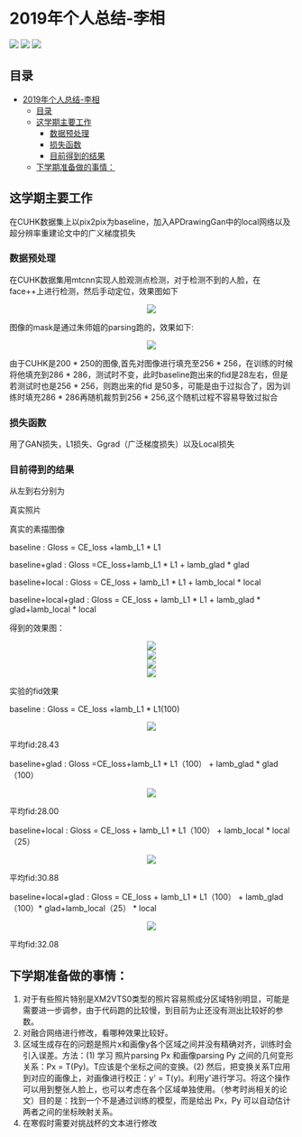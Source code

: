 <!--
 * @Description: 
 * @Author: shaonianruntu
 * @Github: 
 * @Date: 2020-01-17 10:54:53
 * @LastEditTime : 2020-01-23 22:02:23
 -->
# 2019年个人总结-李相

<a href="https://github.com/HDUMIL-Gao-Group"><img src="https://img.shields.io/badge/Organization-%20Gao%20Group%20@%20HDUMIL-blue"></img></a>
<a href="https://github.com/Ausiden"><img src="https://img.shields.io/badge/Auther-李相-yellow"></img></a>
<img src="https://img.shields.io/badge/Grade-研一-ff85c0"></img>

## 目录
- [2019年个人总结-李相](#2019%e5%b9%b4%e4%b8%aa%e4%ba%ba%e6%80%bb%e7%bb%93-%e6%9d%8e%e7%9b%b8)
  - [目录](#%e7%9b%ae%e5%bd%95)
  - [这学期主要工作](#%e8%bf%99%e5%ad%a6%e6%9c%9f%e4%b8%bb%e8%a6%81%e5%b7%a5%e4%bd%9c)
    - [数据预处理](#%e6%95%b0%e6%8d%ae%e9%a2%84%e5%a4%84%e7%90%86)
    - [损失函数](#%e6%8d%9f%e5%a4%b1%e5%87%bd%e6%95%b0)
    - [目前得到的结果](#%e7%9b%ae%e5%89%8d%e5%be%97%e5%88%b0%e7%9a%84%e7%bb%93%e6%9e%9c)
  - [下学期准备做的事情：](#%e4%b8%8b%e5%ad%a6%e6%9c%9f%e5%87%86%e5%a4%87%e5%81%9a%e7%9a%84%e4%ba%8b%e6%83%85)

## 这学期主要工作

在CUHK数据集上以pix2pix为baseline，加入APDrawingGan中的local网络以及超分辨率重建论文中的广义梯度损失

### 数据预处理

在CUHK数据集用mtcnn实现人脸观测点检测，对于检测不到的人脸，在face++上进行检测，然后手动定位，效果图如下

<div align=center>
<img src="lx-assets/1.png"/>
</div>

图像的mask是通过朱师姐的parsing跑的，效果如下:

<div align=center>
<img src="lx-assets/2.png"/>
</div>

由于CUHK是200 * 250的图像,首先对图像进行填充至256 * 256，在训练的时候将他填充到286 * 286，测试时不变，此时baseline跑出来的fid是28左右，但是若测试时也是256 * 256，则跑出来的fid 是50多，可能是由于过拟合了，因为训练时填充286 * 286再随机裁剪到256 * 256,这个随机过程不容易导致过拟合

### 损失函数

用了GAN损失，L1损失、Ggrad（广泛梯度损失）以及Local损失

### 目前得到的结果

从左到右分别为

真实照片

真实的素描图像

baseline  : Gloss = CE_loss +lamb_L1 *  L1

baseline+glad : Gloss =CE_loss+lamb_L1 * L1 + lamb_glad * glad

baseline+local : Gloss = CE_loss + lamb_L1 * L1 + lamb_local * local

baseline+local+glad : Gloss = CE_loss + lamb_L1 * L1 +  lamb_glad * glad+lamb_local * local

得到的效果图：

<div align=center>
<img src="lx-assets/3.jpg"/>
</div>

<div align=center>
<img src="lx-assets/4.jpg"/>
</div>

<div align=center>
<img src="lx-assets/5.jpg"/>
</div>

<div align=center>
<img src="lx-assets/6.jpg"/>
</div>

实验的fid效果

baseline  : Gloss = CE_loss +lamb_L1 *  L1(100)

<div align=center>
<img src="lx-assets/7.png"/>
</div>

平均fid:28.43

baseline+glad : Gloss =CE_loss+lamb_L1 * L1（100） + lamb_glad * glad（100）

<div align=center>
<img src="lx-assets/8.png"/>
</div>

平均fid:28.00

baseline+local : Gloss = CE_loss + lamb_L1 * L1（100） + lamb_local * local（25）

<div align=center>
<img src="lx-assets/9.png"/>
</div>

平均fid:30.88

baseline+local+glad : Gloss = CE_loss + lamb_L1 * L1（100） +  lamb_glad（100）* glad+lamb_local（25） * local

<div align=center>
<img src="lx-assets/10.png"/>
</div>

平均fid:32.08

## 下学期准备做的事情：

1. 对于有些照片特别是XM2VTS0类型的照片容易照成分区域特别明显，可能是需要进一步调参，由于代码跑的比较慢，到目前为止还没有测出比较好的参数。
2. 对融合网络进行修改，看哪种效果比较好。
3. 区域生成存在的问题是照片x和画像y各个区域之间并没有精确对齐，训练时会引入误差。方法：(1) 学习 照片parsing Px 和画像parsing Py 之间的几何变形关系：Px = T(Py)。T应该是个坐标之间的变换。(2) 然后，把变换关系T应用到对应的画像上，对画像进行校正：y' = T(y)。利用y'进行学习。将这个操作可以用到整张人脸上，也可以考虑在各个区域单独使用。（参考时尚相关的论文）目的是：找到一个不是通过训练的模型，而是给出 Px，Py 可以自动估计两者之间的坐标映射关系。
1. 在寒假时需要对挑战杯的文本进行修改



